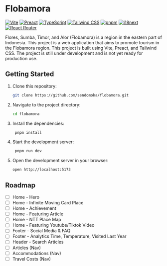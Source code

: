 # Flobamora

[![Vite](https://img.shields.io/badge/Vite-2.0.0-646CFF?style=flat-square&logo=vite)](https://vitejs.dev)
[![Preact](https://img.shields.io/badge/Preact-10.5.13-673AB8?style=flat-square&logo=preact)](https://preactjs.com)
[![TypeScript](https://img.shields.io/badge/TypeScript-4.3.5-3178C6?style=flat-square&logo=typescript)](https://www.typescriptlang.org)
[![Tailwind CSS](https://img.shields.io/badge/Tailwind%20CSS-2.2.19-38B2AC?style=flat-square&logo=tailwind-css)](https://tailwindcss.com)
[![pnpm](https://img.shields.io/badge/pnpm-6.7.1-FF6D5A?style=flat-square&logo=pnpm)](https://pnpm.io)
[![i18next](https://img.shields.io/badge/i18next-20.3.1-FF6D5A?style=flat-square&logo=i18next)](https://www.i18next.com)
[![React Router](https://img.shields.io/badge/React%20Router-6.0.0-CA4245?style=flat-square&logo=react-router)](https://reactrouter.com)


Flores, Sumba, Timor, and Alor (Flobamora) is a region in the eastern part of Indonesia. This project is a web application that aims to promote tourism in the Flobamora region. This project is built using Vite, Preact, and Tailwind CSS. The project is still under development and is not yet ready for production use.

## Getting Started

1. Clone this repository:

   ```bash
   git clone https://github.com/sendomoka/flobamora.git
    ```

2. Navigate to the project directory:

   ```bash
   cd flobamora
   ```

3. Install the dependencies:

   ```bash
    pnpm install
   ```

4. Start the development server:

   ```bash
    pnpm run dev
    ```

5. Open the development server in your browser:

   ```bash
   open http://localhost:5173
   ```

## Roadmap

- [ ] Home - Hero
- [ ] Home - Infinite Moving Card Place
- [ ] Home - Achievement
- [ ] Home - Featuring Article
- [ ] Home - NTT Place Map
- [ ] Home - Featuring Youtube/Tiktok Video
- [ ] Footer - Social Media & FAQ
- [ ] Footer - Analytics Time, Temperature, Visited Last Year
- [ ] Header - Search Articles
- [ ] Articles (Nav)
- [ ] Accommodations (Nav)
- [ ] Travel Costs (Nav)
